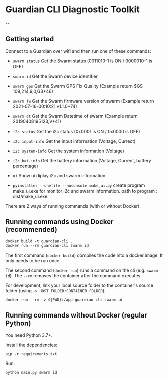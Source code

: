 # Guardian CLI Diagnostic Toolkit

--

## Getting started

Connect to a Guardian over wifi and then run one of these commands:
- `swarm status` Get the Swarm status (0011010-1 is ON / 0000010-1 is OFF)
- `swarm id` Get the Swarm device identifier
- `swarm gps` Get the Swarm GPS Fix Quality (Example return $GS 109,214,9,0,G3*46) 
- `swarm fw` Get the Swarm firmware version of swarm (Example return 2021-07-16-00:10:21,v1.1.0*74)
- `swarm dt` Get the Swarm Datetime of swarm (Example return 20190408195123,V*41)
- `i2c status` Get the i2c status (0x0001 is ON / 0x0000 is OFF)
- `i2c input-info` Get the input information (Voltage, Currect)
- `i2c system-info` Get the  system information (Voltage)
- `i2c bat-info` Get the battery information (Voltage, Current, battery percentage)

- `ui` Show ui diplay i2c and swarm information.
- `pyinstaller --onefile --noconsole make_ui.py` create program make_ui.exe for monitor i2c and swarm information. path to program : dist/make_ui.exe

There are 2 ways of running commands (with or without Docker).

## Running commands using Docker (recommended)

```
docker build -t guardian-cli .
docker run --rm guardian-cli swarm id
```

The first command (`docker build`) compiles the code into a docker image. It only needs to be run once.

The second command (`docker run`) runs a command on the cli (e.g. `swarm id`). The `--rm` removes the container after the command executes.

For development, link your local source folder to the container's source folder (using `-v HOST_FOLDER:CONTAINER_FOLDER`):

```
docker run --rm -v ${PWD}:/app guardian-cli swarm id
```

## Running commands without Docker (regular Python)

You need Python 3.7+.

Install the dependencies:

```
pip -r requirements.txt
```

Run:

```
python main.py swarm id
```
